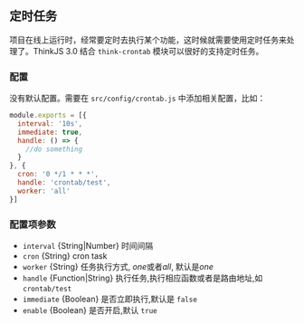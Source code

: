 ## 定时任务

项目在线上运行时，经常要定时去执行某个功能，这时候就需要使用定时任务来处理了。ThinkJS 3.0 结合 `think-crontab` 模块可以很好的支持定时任务。


### 配置

没有默认配置。需要在 `src/config/crontab.js` 中添加相关配置，比如：

```javascript
module.exports = [{
  interval: '10s',
  immediate: true,
  handle: () => {
    //do something
  }
}, {
  cron: '0 */1 * * *',
  handle: 'crontab/test',
  worker: 'all'
}]
```

### 配置项参数

* `interval` {String|Number} 时间间隔
* `cron` {String} cron task
* `worker` {String} 任务执行方式, *one*或者*all*, 默认是*one*
* `handle` {Function|String} 执行任务,执行相应函数或者是路由地址,如 `crontab/test`
* `immediate` {Boolean} 是否立即执行,默认是 `false`
* `enable` {Boolean} 是否开启,默认 `true`